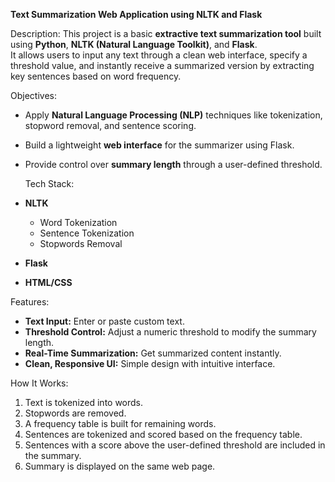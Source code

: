   **Text Summarization Web Application using NLTK and Flask**

Description:
This project is a basic **extractive text summarization tool**  built using **Python**, **NLTK (Natural Language Toolkit)**, and **Flask**.  
It allows users to input any text through a clean web interface, specify a threshold value, and instantly receive a summarized version by extracting key sentences based on word frequency.

Objectives:
- Apply **Natural Language Processing (NLP)** techniques like tokenization, stopword removal, and sentence scoring.
- Build a lightweight **web interface** for the summarizer using Flask.
- Provide control over **summary length** through a user-defined threshold.

  Tech Stack:
- **NLTK**
  - Word Tokenization
  - Sentence Tokenization
  - Stopwords Removal
- **Flask**
- **HTML/CSS**

 Features:
- **Text Input:** Enter or paste custom text.
- **Threshold Control:** Adjust a numeric threshold to modify the summary length.
- **Real-Time Summarization:** Get summarized content instantly.
- **Clean, Responsive UI:** Simple design with intuitive interface.


How It Works:
1. Text is tokenized into words.
2. Stopwords are removed.
3. A frequency table is built for remaining words.
4. Sentences are tokenized and scored based on the frequency table.
5. Sentences with a score above the user-defined threshold are included in the summary.
6. Summary is displayed on the same web page.

